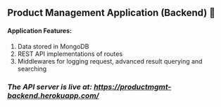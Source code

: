 ## Product Management Application (Backend) 🚀

#### Application Features:

1. Data stored in MongoDB
2. REST API implementations of routes
3. Middlewares for logging request, advanced result querying and searching

### _The API server is live at: https://productmgmt-backend.herokuapp.com/_
